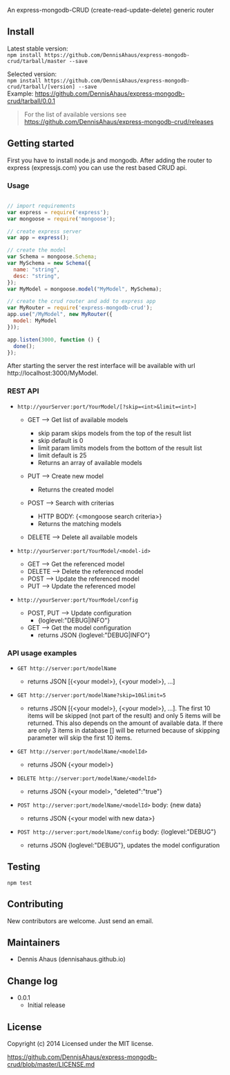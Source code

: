 An express-mongodb-CRUD (create-read-update-delete) generic router

## Install

Latest stable version:<br>
`npm install https://github.com/DennisAhaus/express-mongodb-crud/tarball/master --save`

Selected version: <br>
`npm install https://github.com/DennisAhaus/express-mongodb-crud/tarball/[version] --save`<br>
Example: https://github.com/DennisAhaus/express-mongodb-crud/tarball/0.0.1<br>
> For the list of available versions see <br> https://github.com/DennisAhaus/express-mongodb-crud/releases

## Getting started

First you have to install node.js and mongodb. After adding the router
to express (expressjs.com) you can use the rest based CRUD api.

### Usage

```js

// import requirements
var express = require('express');
var mongoose = require('mongoose');

// create express server
var app = express();

// create the model
var Schema = mongoose.Schema;
var MySchema = new Schema({
  name: "string",
  desc: "string",
});
var MyModel = mongoose.model("MyModel", MySchema);

// create the crud router and add to express app
var MyRouter = require('express-mongodb-crud');
app.use("/MyModel", new MyRouter({
  model: MyModel
}));

app.listen(3000, function () {
  done();
});

```

After starting the server the rest interface will be available with url
http://localhost:3000/MyModel.


### REST API

* `http://yourServer:port/YourModel/[?skip=<int>&limit=<int>]`
  * GET --> Get list of available models
    * skip param skips <int> models from the top of the result list
    * skip default is 0
    * limit param limits <int> models from the bottom of the result list
    * limit default is 25
    * Returns an array of available models

  * PUT --> Create new model
    * Returns the created model

  * POST --> Search with criterias
    * HTTP BODY: {&lt;mongoose search criteria&gt;}
    * Returns the matching models

  * DELETE --> Delete all available models

* `http://yourServer:port/YourModel/<model-id>`
  * GET --> Get the referenced model
  * DELETE --> Delete the referenced model
  * POST --> Update the referenced model
  * PUT --> Update the referenced model

* `http://yourServer:port/YourModel/config`
  * POST, PUT -->  Update configuration
    * {loglevel:"DEBUG|INFO"}
  * GET -->  Get the model configuration
    * returns JSON {loglevel:"DEBUG|INFO"}

### API usage examples

* `GET http://server:port/modelName`
  * returns JSON [{&lt;your model&gt;}, {&lt;your model&gt;}, ...]

* `GET http://server:port/modelName?skip=10&limit=5`
  * returns JSON [{&lt;your model&gt;}, {&lt;your model&gt;}, ...].
    The first 10 items will be skipped (not part of the result) and
    only 5 items will be returned. This also depends on the amount of
    available data. If there are only 3 items in database [] will be returned
    because of skipping parameter will skip the first 10 items.

* `GET http://server:port/modelName/<modelId>`
  * returns JSON {&lt;your model&gt;}

* `DELETE http://server:port/modelName/<modelId>`
  * returns JSON {&lt;your model&gt;, "deleted":"true"}

* `POST http://server:port/modelName/<modelId>` body: {new data}
  * returns JSON {&lt;your model with new data&gt;}

* `POST http://server:port/modelName/config` body: {loglevel:"DEBUG"}
  * returns JSON {loglevel:"DEBUG"}, updates the model configuration

## Testing

`npm test`


## Contributing

New contributors are welcome. Just send an email.

## Maintainers

* Dennis Ahaus (dennisahaus.github.io)

## Change log

* 0.0.1
  * Initial release


## License

Copyright (c) 2014
Licensed under the MIT license.

https://github.com/DennisAhaus/express-mongodb-crud/blob/master/LICENSE.md
